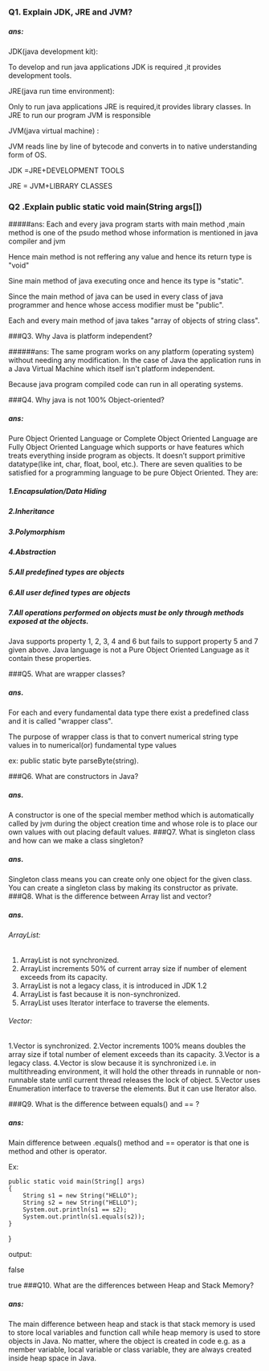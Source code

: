 ### Q1. Explain JDK, JRE and JVM?

 ##### ans:
   JDK(java development kit):
  
 To develop and run java applications JDK is required ,it provides development tools.
 
 JRE(java run time environment):
 
 Only to run java applications JRE is required,it provides library classes.
 In JRE to run our program JVM is responsible
 
 
 JVM(java virtual machine) :
 
 
 JVM reads line by line of bytecode and converts in to native understanding form of OS.
 
 JDK =JRE+DEVELOPMENT TOOLS
 
 JRE = JVM+LIBRARY CLASSES
 
 
### Q2 .Explain public static void main(String args[])


#####ans:
Each and every java program starts with main method ,main method is one of the psudo method whose information is mentioned in java compiler and jvm

Hence main method is not reffering any value and hence its return type is "void"

Sine main method of java executing once  and hence its type is "static".

Since the main method of java can be used in every class of java programmer and hence whose access modifier must be "public".

Each and every main method of java takes "array of objects of string class".


###Q3. Why Java is platform independent?

######ans: 
 The same program works on any platform (operating system) without needing any modification. In the case of Java the application runs in a Java Virtual Machine which itself isn't platform independent.
 
 Because java program compiled code can run in all operating systems.
 
 ###Q4. Why java is not 100% Object-oriented?
 ##### ans:
 Pure Object Oriented Language or Complete Object Oriented Language are Fully Object Oriented Language which supports or have features which treats everything inside program as objects. It doesn’t support primitive datatype(like int, char, float, bool, etc.). There are seven qualities to be satisfied for a programming language to be pure Object Oriented. They are:
 
 ##### 1.Encapsulation/Data Hiding
 ##### 2.Inheritance
 ##### 3.Polymorphism
 ##### 4.Abstraction
 ##### 5.All predefined types are objects
 ##### 6.All user defined types are objects
 ##### 7.All operations performed on objects must be only through methods exposed at the objects.
 Java supports property 1, 2, 3, 4 and 6 but fails to support property 5 and 7 given above. Java language is not a Pure Object Oriented Language as it contain these properties.
 
 ###Q5. What are wrapper classes?
 ##### ans.
 For each and every fundamental data type there exist a predefined class and it is called "wrapper class".
 
 The purpose of wrapper class is that to convert numerical string type values in to numerical(or) fundamental type values
 
 ex: public static byte parseByte(string).
 
 ###Q6. What are constructors in Java?
 ##### ans.
 A constructor is one of the special member method which is automatically called by jvm during the object creation time and whose role is to place our own values with out placing default values.
 ###Q7. What is singleton class and how can we make a class singleton?
##### ans.
Singleton class means you can create only one object for the given class. You can create a singleton class by making its constructor as private.
###Q8. What is the difference between Array list and vector?
##### ans.
###### ArrayList:
1) ArrayList is not synchronized.
2) ArrayList increments 50% of current array size if number of element exceeds from its capacity.
3) ArrayList is not a legacy class, it is introduced in JDK 1.2
4) ArrayList is fast because it is non-synchronized.	
5) ArrayList uses Iterator interface to traverse the elements.
###### Vector:
1.Vector is synchronized.
2.Vector increments 100% means doubles the array size if total number of element exceeds than its capacity.
3.Vector is a legacy class.
4.Vector is slow because it is synchronized i.e. in multithreading environment, it will hold the other threads in runnable or non-runnable state until current thread releases the lock of object.
5.Vector uses Enumeration interface to traverse the elements. But it can use Iterator also.

###Q9. What is the difference between equals() and == ?
##### ans:
Main difference between .equals() method and == operator is that one is method and other is operator.

Ex:



    public static void main(String[] args)
    {
        String s1 = new String("HELLO");
        String s2 = new String("HELLO");
        System.out.println(s1 == s2);
        System.out.println(s1.equals(s2));
    }
}

output:

false

true
###Q10. What are the differences between Heap and Stack Memory?
##### ans:
The main difference between heap and stack is that stack memory is used to store local variables and function call while heap memory is used to store objects in Java. No matter, where the object is created in code e.g. as a member variable, local variable or class variable,  they are always created inside heap space in Java.



